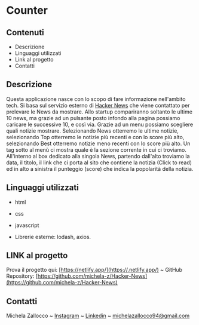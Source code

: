 # Counter

## Contenuti
* Descrizione
* Linguaggi utilizzati
* Link al progetto
* Contatti


## Descrizione
Questa applicazione nasce con lo scopo di fare informazione nell'ambito tech.
Si basa sul servizio esterno di [Hacker News](https://github.com/HackerNews/API) che viene contattato per prelevare le News da mostrare.
Allo startup compariranno soltanto le ultime 10 news, ma grazie ad un pulsante posto infondo alla pagina possiamo caricare le successive 10, e così via.
Grazie ad un menu possiamo scegliere quali notizie mostrare.
Selezionando News otterremo le ultime notizie, selezionando Top otterremo le notizie più recenti e con lo score più alto, selezionando Best otterremo notizie meno recenti con lo score più alto.
Un tag sotto al menù ci mostra quale è la sezione corrente in cui ci troviamo.
All'interno al box dedicato alla singola News, partendo dall'alto troviamo la data, il titolo, il link che ci porta al sito che contiene la notizia (Click to read) ed in alto a sinistra
il punteggio (score) che indica la popolarità della notizia.


## Linguaggi utilizzati
- html
- css
- javascript

- Librerie esterne: lodash, axios.


## LINK al progetto
 Prova il progetto qui: [https://netlify.app/](https://.netlify.app/)
   ~   GitHub Repository: [https://github.com/michela-z/Hacker-News](https://github.com/michela-z/Hacker-News) 


## Contatti
Michela Zallocco ~ [Instagram](https://www.instagram.com/michelazallocco/) ~ [Linkedin](https://www.linkedin.com/in/michela-zallocco-a30b531a1/) ~ michelazallocco94@gmail.com
